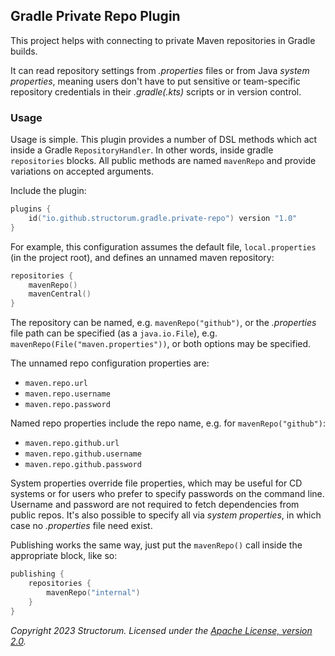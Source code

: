 ## Gradle Private Repo Plugin

This project helps with connecting to private Maven repositories in Gradle builds.

It can read repository settings from *.properties* files or from Java *system properties*,
meaning users don't have to put sensitive or team-specific repository credentials in their *.gradle(.kts)* scripts or in version control.


### Usage

Usage is simple.
This plugin provides a number of DSL methods which act inside a Gradle `RepositoryHandler`.
In other words, inside gradle `repositories` blocks.
All public methods are named `mavenRepo` and provide variations on accepted arguments.

Include the plugin:
```kotlin
plugins {
    id("io.github.structorum.gradle.private-repo") version "1.0"
}
```

For example, this configuration assumes the default file,
`local.properties` (in the project root),
and defines an unnamed maven repository:
```kotlin
repositories {
    mavenRepo()
    mavenCentral()
}
```

The repository can be named,
e.g. `mavenRepo("github")`,
or the *.properties* file path can be specified (as a `java.io.File`),
e.g. `mavenRepo(File("maven.properties"))`,
or both options may be specified.

The unnamed repo configuration properties are:
- `maven.repo.url`
- `maven.repo.username`
- `maven.repo.password`

Named repo properties include the repo name,
e.g. for `mavenRepo("github")`:
- `maven.repo.github.url`
- `maven.repo.github.username`
- `maven.repo.github.password`

System properties override file properties,
which may be useful for CD systems or for users who prefer to specify passwords on the command line.
Username and password are not required to fetch dependencies from public repos.
It's also possible to specify all via *system properties*,
in which case no *.properties* file need exist.

Publishing works the same way,
just put the `mavenRepo()` call inside the appropriate block,
like so:
```kotlin
publishing {
    repositories {
        mavenRepo("internal")
    }
}
```

*Copyright 2023 Structorum.*
*Licensed under the [Apache License, version 2.0](LICENSE.txt).*
